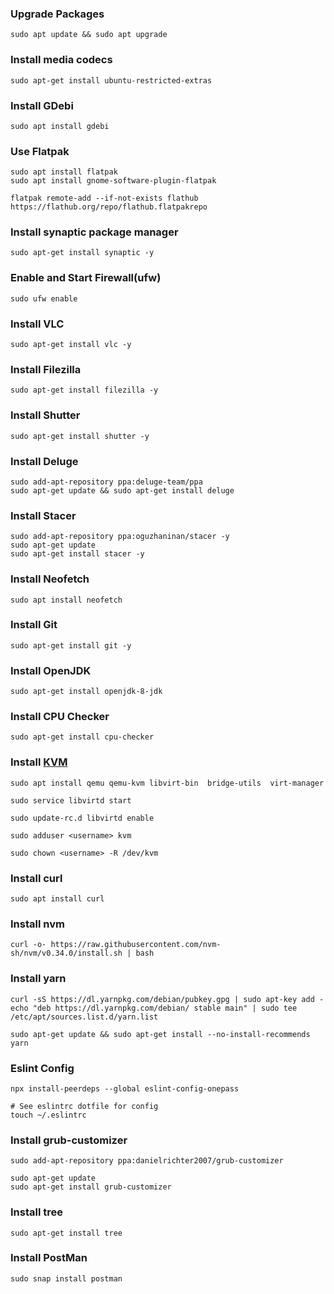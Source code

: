 ### Upgrade Packages

```
sudo apt update && sudo apt upgrade
```

### Install media codecs

```
sudo apt-get install ubuntu-restricted-extras
```

### Install GDebi

```
sudo apt install gdebi
```

### Use Flatpak

```
sudo apt install flatpak
sudo apt install gnome-software-plugin-flatpak

flatpak remote-add --if-not-exists flathub https://flathub.org/repo/flathub.flatpakrepo
```

### Install synaptic package manager

```
sudo apt-get install synaptic -y
```

### Enable and Start Firewall(ufw)

```
sudo ufw enable
```

### Install VLC

```
sudo apt-get install vlc -y
```

### Install Filezilla

```
sudo apt-get install filezilla -y
```

### Install Shutter

```
sudo apt-get install shutter -y
```

### Install Deluge

```
sudo add-apt-repository ppa:deluge-team/ppa
sudo apt-get update && sudo apt-get install deluge
```

### Install Stacer

```
sudo add-apt-repository ppa:oguzhaninan/stacer -y
sudo apt-get update
sudo apt-get install stacer -y
```

### Install Neofetch

```
sudo apt install neofetch
```

### Install Git

```
sudo apt-get install git -y
```

### Install OpenJDK

```
sudo apt-get install openjdk-8-jdk
```

### Install CPU Checker

```
sudo apt-get install cpu-checker
```

### Install [KVM](https://help.ubuntu.com/community/KVM/Installation)

```
sudo apt install qemu qemu-kvm libvirt-bin  bridge-utils  virt-manager

sudo service libvirtd start

sudo update-rc.d libvirtd enable

sudo adduser <username> kvm

sudo chown <username> -R /dev/kvm
```

### Install curl

```
sudo apt install curl
```

### Install nvm

```
curl -o- https://raw.githubusercontent.com/nvm-sh/nvm/v0.34.0/install.sh | bash
```

### Install yarn

```
curl -sS https://dl.yarnpkg.com/debian/pubkey.gpg | sudo apt-key add -
echo "deb https://dl.yarnpkg.com/debian/ stable main" | sudo tee /etc/apt/sources.list.d/yarn.list

sudo apt-get update && sudo apt-get install --no-install-recommends yarn
```

### Eslint Config

```
npx install-peerdeps --global eslint-config-onepass
```

```
# See eslintrc dotfile for config
touch ~/.eslintrc
```

### Install grub-customizer

```
sudo add-apt-repository ppa:danielrichter2007/grub-customizer
```

```
sudo apt-get update
sudo apt-get install grub-customizer
```

### Install tree

```
sudo apt-get install tree
```

### Install PostMan

```
sudo snap install postman
```
